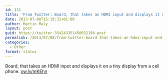 ```yaml
---
id: 131
title: 'From Twitter: Board, that takes an HDMI input and displays it on&#8230;'
date: 2013-07-08T15:19:31+01:00
author: Martin Maly
layout: post
guid: https://twitter-354243351450632196-post
permalink: /2013/07/08/from-twitter-board-that-takes-an-hdmi-input-and-displays-it-on/
categories:
  - Other
format: status
---
```

Board, that takes an HDMI input and displays it on a tiny display from a cell phone. [ow.ly/mKEhn](https://ow.ly/mKEhn)